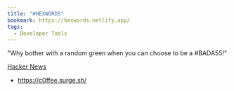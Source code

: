 ```yaml
---
title: "#HEXWORDS"
bookmark: https://hexwords.netlify.app/
tags:
  - Developer Tools
---
```

"Why bother with a random green when you can choose to be a #BADA55!"

[Hacker News](https://news.ycombinator.com/item?id=31673662)

* https://c0ffee.surge.sh/
